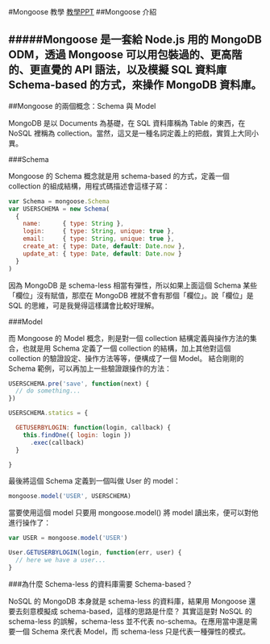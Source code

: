 #Mongoose 教學
[教學PPT](http://slides.com/andy26283/mongoose/live#/)
##Mongoose 介紹

#####Mongoose 是一套給 Node.js 用的 MongoDB ODM，透過 Mongoose 可以用包裝過的、更高階的、更直覺的 API 語法，以及模擬 SQL 資料庫 Schema-based 的方式，來操作 MongoDB 資料庫。
--
##Mongoose 的兩個概念：Schema 與 Model

MongoDB 是以 Documents 為基礎，在 SQL 資料庫稱為 Table 的東西，在 NoSQL 裡稱為 collection。當然，這又是一種名詞定義上的把戲，實質上大同小異。

###Schema

Mongoose 的 Schema 概念就是用 schema-based 的方式，定義一個 collection 的組成結構，用程式碼描述會這樣子寫：
```JavaScript
var Schema = mongoose.Schema
var USERSCHEMA = new Schema(
  {
    name:      { type: String },
    login:     { type: String, unique: true },
    email:     { type: String, unique: true },
    create_at: { type: Date, default: Date.now },
    update_at: { type: Date, default: Date.now }
  }
) 
```
因為 MongoDB 是 schema-less 相當有彈性，所以如果上面這個 Schema 某些「欄位」沒有賦值，那麼在 MongoDB 裡就不會有那個「欄位」。說「欄位」是 SQL 的思維，可是我覺得這樣講會比較好理解。

###Model

而 Mongoose 的 Model 概念，則是對一個 collection 結構定義與操作方法的集合，也就是用 Schema 定義了一個 collection 的結構，加上其他對這個 collection 的驗證設定、操作方法等等，便構成了一個 Model。
結合剛剛的 Schema 範例，可以再加上一些驗證跟操作的方法：
```JavaScript
USERSCHEMA.pre('save', function(next) {
  // do something...
})

USERSCHEMA.statics = {

  GETUSERBYLOGIN: function(login, callback) {
    this.findOne({ login: login })
      .exec(callback)
  }

}
```
最後將這個 Schema 定義到一個叫做 User 的 model：
```JavaScript
mongoose.model('USER', USERSCHEMA)

```
當要使用這個 model 只要用 mongoose.model() 將 model 讀出來，便可以對他進行操作了：
```JavaScript
var USER = mongoose.model('USER')

User.GETUSERBYLOGIN(login, function(err, user) {
  // here we have a user...
}
```
###為什麼 Schema-less 的資料庫需要 Schema-based？

NoSQL 的 MongoDB 本身就是 schema-less 的資料庫，結果用 Mongoose 還要去刻意模擬成 schema-based，這樣的思路是什麼？
其實這是對 NoSQL 的 schema-less 的誤解，schema-less 並不代表 no-schema。在應用當中還是需要一個 Schema 來代表 Model，而 schema-less 只是代表一種彈性的模式。
